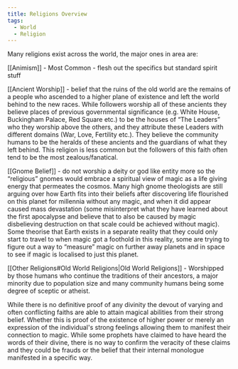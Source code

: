 ```yaml
---
title: Religions Overview
tags:
  - World
  - Religion
---
```

Many religions exist across the world, the major ones in area are:

[[Animism]] - Most Common - flesh out the specifics but standard spirit stuff

[[Ancient Worship]] - belief that the ruins of the old world are the remains of a people who ascended to a higher plane of existence and left the world behind to the new races. While followers worship all of these ancients they believe places of previous governmental significance (e.g. White House, Buckingham Palace, Red Square etc.) to be the houses of “The Leaders” who they worship above the others, and they attribute these Leaders with different domains (War, Love, Fertility etc.). They believe the community humans to be the heralds of these ancients and the guardians of what they left behind. This religion is less common but the followers of this faith often tend to be the most zealous/fanatical.

[[Gnome Belief]] - do not worship a deity or god like entity more so the “religious” gnomes would embrace a spiritual view of magic as a life giving energy that permeates the cosmos. Many high gnome theologists are still arguing over how Earth fits into their beliefs after discovering life flourished on this planet for millennia without any magic, and when it did appear caused mass devastation (some misinterpret what they have learned about the first apocalypse and believe that to also be caused by magic disbelieving destruction on that scale could be achieved without magic). Some theorise that Earth exists in a separate reality that they could only start to travel to when magic got a foothold in this reality, some are trying to figure out a way to “measure” magic on further away planets and in space to see if magic is localised to just this planet.

[[Other Religions#Old World Religions|Old World Religions]] - Worshipped by those humans who continue the traditions of their ancestors, a major minority due to population size and many community humans being some degree of sceptic or atheist.

While there is no definitive proof of any divinity the devout of varying and often conflicting faiths are able to attain magical abilities from their strong belief. Whether this is proof of the existence of higher power or merely an expression of the individual's strong feelings allowing them to manifest their connection to magic. While some prophets have claimed to have heard the words of their divine, there is no way to confirm the veracity of these claims and they could be frauds or the belief that their internal monologue manifested in a specific way.
